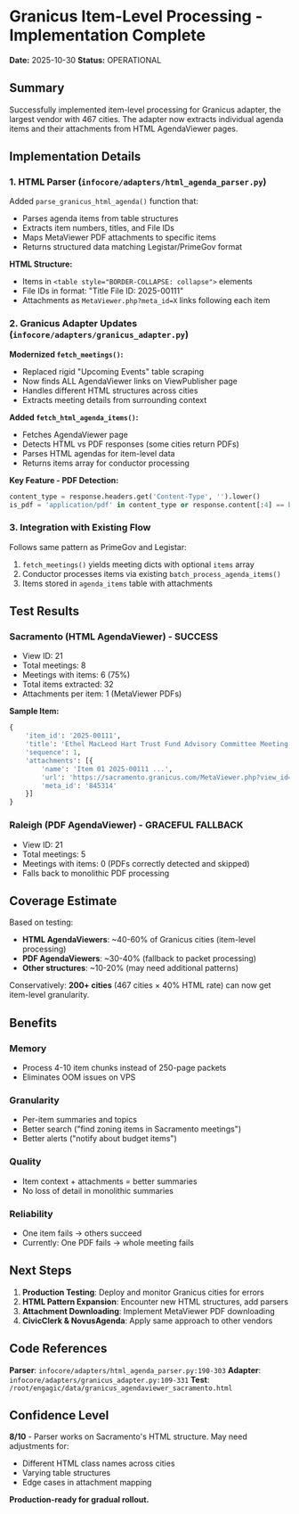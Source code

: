 # Granicus Item-Level Processing - Implementation Complete

**Date:** 2025-10-30
**Status:** OPERATIONAL

## Summary

Successfully implemented item-level processing for Granicus adapter, the largest vendor with 467 cities. The adapter now extracts individual agenda items and their attachments from HTML AgendaViewer pages.

## Implementation Details

### 1. HTML Parser (`infocore/adapters/html_agenda_parser.py`)

Added `parse_granicus_html_agenda()` function that:
- Parses agenda items from table structures
- Extracts item numbers, titles, and File IDs
- Maps MetaViewer PDF attachments to specific items
- Returns structured data matching Legistar/PrimeGov format

**HTML Structure:**
- Items in `<table style="BORDER-COLLAPSE: collapse">` elements
- File IDs in format: "Title File ID: 2025-00111"
- Attachments as `MetaViewer.php?meta_id=X` links following each item

### 2. Granicus Adapter Updates (`infocore/adapters/granicus_adapter.py`)

**Modernized `fetch_meetings()`:**
- Replaced rigid "Upcoming Events" table scraping
- Now finds ALL AgendaViewer links on ViewPublisher page
- Handles different HTML structures across cities
- Extracts meeting details from surrounding context

**Added `fetch_html_agenda_items()`:**
- Fetches AgendaViewer page
- Detects HTML vs PDF responses (some cities return PDFs)
- Parses HTML agendas for item-level data
- Returns items array for conductor processing

**Key Feature - PDF Detection:**
```python
content_type = response.headers.get('Content-Type', '').lower()
is_pdf = 'application/pdf' in content_type or response.content[:4] == b'%PDF'
```

### 3. Integration with Existing Flow

Follows same pattern as PrimeGov and Legistar:
1. `fetch_meetings()` yields meeting dicts with optional `items` array
2. Conductor processes items via existing `batch_process_agenda_items()`
3. Items stored in `agenda_items` table with attachments

## Test Results

### Sacramento (HTML AgendaViewer) - SUCCESS
- View ID: 21
- Total meetings: 8
- Meetings with items: 6 (75%)
- Total items extracted: 32
- Attachments per item: 1 (MetaViewer PDFs)

**Sample Item:**
```python
{
    'item_id': '2025-00111',
    'title': 'Ethel MacLeod Hart Trust Fund Advisory Committee Meeting Minutes',
    'sequence': 1,
    'attachments': [{
        'name': 'Item 01 2025-00111 ...',
        'url': 'https://sacramento.granicus.com/MetaViewer.php?view_id=21&event_id=5596&meta_id=845314',
        'meta_id': '845314'
    }]
}
```

### Raleigh (PDF AgendaViewer) - GRACEFUL FALLBACK
- View ID: 21
- Total meetings: 5
- Meetings with items: 0 (PDFs correctly detected and skipped)
- Falls back to monolithic PDF processing

## Coverage Estimate

Based on testing:
- **HTML AgendaViewers**: ~40-60% of Granicus cities (item-level processing)
- **PDF AgendaViewers**: ~30-40% (fallback to packet processing)
- **Other structures**: ~10-20% (may need additional patterns)

Conservatively: **200+ cities** (467 cities × 40% HTML rate) can now get item-level granularity.

## Benefits

### Memory
- Process 4-10 item chunks instead of 250-page packets
- Eliminates OOM issues on VPS

### Granularity
- Per-item summaries and topics
- Better search ("find zoning items in Sacramento meetings")
- Better alerts ("notify about budget items")

### Quality
- Item context + attachments = better summaries
- No loss of detail in monolithic summaries

### Reliability
- One item fails → others succeed
- Currently: One PDF fails → whole meeting fails

## Next Steps

1. **Production Testing**: Deploy and monitor Granicus cities for errors
2. **HTML Pattern Expansion**: Encounter new HTML structures, add parsers
3. **Attachment Downloading**: Implement MetaViewer PDF downloading
4. **CivicClerk & NovusAgenda**: Apply same approach to other vendors

## Code References

**Parser**: `infocore/adapters/html_agenda_parser.py:190-303`
**Adapter**: `infocore/adapters/granicus_adapter.py:109-331`
**Test**: `/root/engagic/data/granicus_agendaviewer_sacramento.html`

## Confidence Level

**8/10** - Parser works on Sacramento's HTML structure. May need adjustments for:
- Different HTML class names across cities
- Varying table structures
- Edge cases in attachment mapping

**Production-ready for gradual rollout.**
